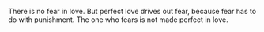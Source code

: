 There is no fear in love. But perfect love drives out fear, because fear has to do with punishment. The one who fears is not made perfect in love.